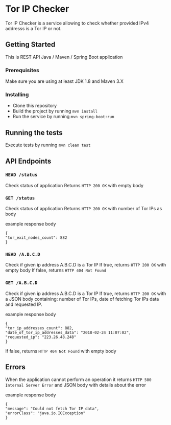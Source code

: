 # Tor IP Checker

Tor IP Checker is a service allowing to check whether provided IPv4 addresss is a Tor IP or not.

## Getting Started

This is REST API Java / Maven / Spring Boot application

### Prerequisites

Make sure you are using at least JDK 1.8 and Maven 3.X

### Installing

- Clone this repository
- Build the project by running `mvn install`
- Run the service by running `mvn spring-boot:run`

## Running the tests

Execute tests by running `mvn clean test`

## API Endpoints

### `HEAD /status` 

Check status of application
Returns `HTTP 200 OK` with empty body

### `GET /status`

Check status of application
Returns `HTTP 200 OK` with number of Tor IPs as body

example response body
```
{
"tor_exit_nodes_count": 882
}
```

### `HEAD /A.B.C.D`

Check if given ip address A.B.C.D is a Tor IP
If true, returns `HTTP 200 OK` with empty body
If false, returns `HTTP 404 Not Found`

### `GET /A.B.C.D`

Check if given ip address A.B.C.D is a Tor IP
If true, returns `HTTP 200 OK` with a JSON body containing: number of Tor IPs, date of fetching Tor IPs data and requested IP.

example response body
```
{
"tor_ip_addresses_count": 882,
"date_of_tor_ip_addresses_data": "2018-02-24 11:07:02",
"requested_ip": "223.26.48.248"
}
```

If false, returns `HTTP 404 Not Found` with empty body

## Errors

When the application cannot perform an operation it returns `HTTP 500 Internal Server Error` and JSON body with details about the error

example response body
```
{
"message": "Could not fetch Tor IP data",
"errorClass": "java.io.IOException"
}
```